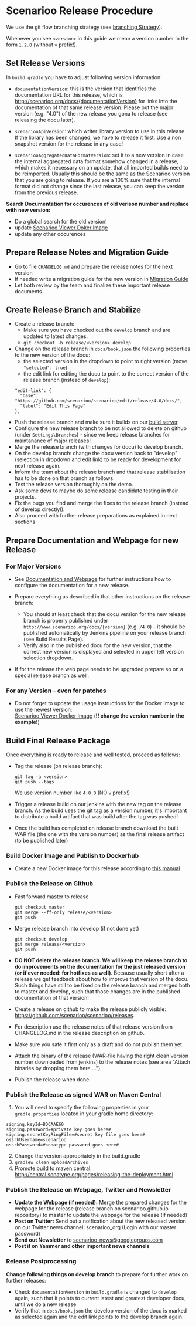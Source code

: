 # Scenarioo Release Procedure

We use the git flow branching strategy (see [branching Strategy](Branching-strategy.md)).

Whenever you see `<version>` in this guide we mean a version number in the form `1.2.0` (without `v` prefix!).

## Set Release Versions

In `build.gradle` you have to adjust following version information:

* `documentationVersion`: this is the version that identifies the documentation URL for this release, which is http://scenarioo.org/docs/{documentationVersion} for links into the documentation of that same release version. Please put the major version (e.g. "4.0") of the new release you gona to release (see releasing the docu later).

* `scenariooApiVersion`: which writer library version to use in this release. If the library has been changed, we have to release it first. Use a non snapshot version for the release in any case!

* `scenariooAggregatedDataFormatVersion`: set it to a new version in case the internal aggregated data format somehow changed in a release, which makes it necessary on an update, that all imported builds need to be reimported. 
Usually this should be the same as the Scenarioo version that you are going to release. If you are a 100% sure that the internal format did not change since the last release, you can keep the version from the previous release.

**Search Documentation for occurences of old verison number and replace with new version:**
* Do a global search for the old version!
* update [Scenarioo Viewer Doker Image](../tutorial/Scenarioo-Viewer-Docker-Image.md)
* update any other occurences 
                   
## Prepare Release Notes and Migration Guide

* Go to file `CHANGELOG.md` and prepare the release notes for the next version
* If needed write a migration guide for the new version in [Migration Guide](../Migration-Guide.md)
* Let both review by the team and finalize these important release documents.

## Create Release Branch and Stabilize

* Create a release branch:
  * Make sure you have checked out the `develop` branch and are updated to latest changes.
  * `git checkout -b release/<version> develop`
* Change on the release branch in `docs/book.json` the following properties to the new version of the docu:
    * the selected version in the dropdown to point to right version (move `"selected": true`)
    * the edit link for editing the docu to point to the correct version of the release branch (instead of `develop`): 
    ```
    "edit-link": {
      "base": "https://github.com/scenarioo/scenarioo/edit/release/4.0/docs/",
      "label": "Edit This Page"
    },
    ```
* Push the release branch and make sure it builds on our [build server](Build-Server).
* Configure the new release branch to be not allowed to delete on github (under `Settings\Branches`) - since we keep release branches for maintanance of major releases!
* Merge the release branch (with changes for docu) to develop branch.
* On the develop branch: change the docu version back to "develop" (selection in dropdown and edit link) to be ready for development for next release again.
* Inform the team about the release branch and that release stabilisation has to be done on that branch as follows.
* Test the release version thoroughly on the demo.
* Ask some devs to maybe do some release candidate testing in their projects.
* Fix the bugs you find and merge the fixes to the release branch (instead of develop directly!).
* Also proceed with further release preparations as explained in next sections

## Prepare Documentation and Webpage for new Release

### For Major Versions

* See [Documentation and Webpage](Documentation-and-Webpage.md) for further instructions how to configure the documentation for a new release.
 
* Prepare everything as described in that other instructions on the release branch:
   * You should at least check that the docu version for the new release branch is properly published under `http://www.scenarioo.org/docs/{version}` (e.g. `/4.0`) - it should be published automatically by Jenkins pipeline on your release branch (see Build Results Page).
   * Verify also in the published docu for the new version, that the correct new version is displayed and selected in upper left version selection dropdown.
   
* If for the release the web page needs to be upgraded prepare so on a special release branch as well.

### For any Version - even for patches

* Do not forget to update the usage instructions for the Docker Image to use the newest version:     
    [Scenarioo Viewer Docker Image](../tutorial/Scenarioo-Viewer-Docker-Image.md) 
    (**!! change the version number in the example!**)
 
## Build Final Release Package

Once everything is ready to release and well tested, proceed as follows:

  * Tag the release (on release branch):
    ```
    git tag -a <version>
    git push --tags
    ```
    We use version number like `4.0.0` (NO `v` prefix!)
    
  * Trigger a release build on our jenkins with the new tag on the release branch.
    As the build uses the git tag as a version number, it's important to distribute a build artifact that was build after the tag was pushed!
    
  * Once the build has completed on release branch download the built WAR file (the one with the version number) as the final release artifact (to be published later)

### Build Docker Image and Publish to Dockerhub

* Create a new Docker image for this release according to [this manual](Building-the-Docker-Image)

### Publish the Release on Github

* Fast forward master to release
    ```
    git checkout master
    git merge --ff-only release/<version>
    git push
    ```
  
* Merge release branch into develop (if not done yet)
    ```
    git checkout develop
    git merge release/<version>
    git push
    ```
    
* **DO NOT delete the release branch. We will keep the release branch to do improvements on the documentation for the just released version (or if ever needed: for hotfixes as well)**. Because usually short after a release we get feedback about how to improve that version of the docu. Such things have still to be fixed on the release branch and merged both to master and develop, such that those changes are in the published documentation of that version!
* Create a release on github to make the release publicly visible: https://github.com/scenarioo/scenarioo/releases. 
* For description use the release notes of that release version from CHANGELOG.md in the release description on github.
* Make sure you safe it first only as a draft and do not publish them yet.  
* Attach the binary of the release (WAR-file having the right clean version number downloaded from jenkins) to the release notes (see area "Attach binaries by dropping them here ...").
* Publish the release when done.

### Publish the Release as signed WAR on Maven Central

1. You will need to specify the following properties in your `gradle.properties` located in your gradle home directory:

```
signing.keyId=BDCAAE60
signing.password=#private key goes here#
signing.secretKeyRingFile=#secret key file goes here#
ossrhUsername=scenarioo
ossrhPassword=#sonatype password goes here#
```

2. Change the version appropriately in the build.gradle
3. `gradlew clean uploadArchives`
4. Promote build to maven central:
http://central.sonatype.org/pages/releasing-the-deployment.html

### Publish the Release on Webpage, Twitter and Newsletter

* **Update the Webpage (if needed):** Merge the prepared changes for the webpage for the release (release branch on scenarioo.github.io repository) to master to update the webpage for the release (if needed)
* **Post on Twitter:** Send out a notfication about the new released version on our Twitter news channel: scenarioo_org (Login with our master password)
* **Send out Newsletter** to scenarioo-news@googlegroups.com
* **Post it on Yammer and other important news channels**

### Release Postprocessing

**Change following things on develop branch** to prepare for further work on further releases:
* Check `documentationVersion` in `build.gradle` is changed to `develop` again, such that it points to current latest and greatest developer docu, until we do a new release
* Verify that in `docs/book.json` the develop version of the docu is marked as selected again and the edit link points to the develop branch again.
